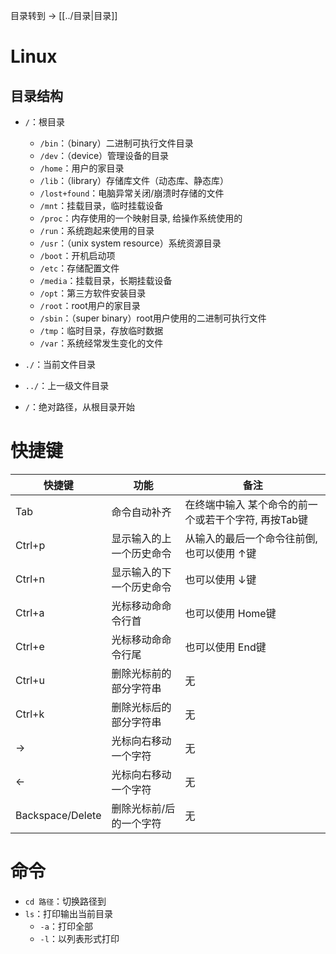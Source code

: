 目录转到 -> [[../目录|目录]]

# Linux

## 目录结构
+ `/`：根目录
	+ `/bin`：（binary）二进制可执行文件目录
	+ `/dev`：（device）管理设备的目录
	+ `/home`：用户的家目录
	+  `/lib`：（library）存储库文件（动态库、静态库）
	+  `/lost+found`：电脑异常关闭/崩溃时存储的文件
	+  `/mnt`：挂载目录，临时挂载设备
	+  `/proc`：内存使用的一个映射目录, 给操作系统使用的
	+  `/run`：系统跑起来使用的目录
	+  `/usr`：（unix system resource）系统资源目录
	+  `/boot`：开机启动项
	+  `/etc`：存储配置文件
	+  `/media`：挂载目录，长期挂载设备
	+  `/opt`：第三方软件安装目录
	+  `/root`：root用户的家目录
	+  `/sbin`：（super binary）root用户使用的二进制可执行文件
	+  `/tmp`：临时目录，存放临时数据
	+  `/var`：系统经常发生变化的文件

+ `./`：当前文件目录
+ `../`：上一级文件目录
+ `/`：绝对路径，从根目录开始

# 快捷键

| 快捷键 | 功能 | 备注 |
| ---- | ---- | ---- |
|Tab|命令自动补齐|在终端中输入 某个命令的前一个或若干个字符, 再按Tab键|
|Ctrl+p|显示输入的上一个历史命令|从输入的最后一个命令往前倒, 也可以使用 ↑键|
|Ctrl+n|显示输入的下一个历史命令|也可以使用 ↓键|
|Ctrl+a|光标移动命命令行首|也可以使用 Home键|
|Ctrl+e|光标移动命命令行尾|也可以使用 End键|
|Ctrl+u|删除光标前的部分字符串|无|
|Ctrl+k|删除光标后的部分字符串|无|
|→|光标向右移动一个字符|无|
|←|光标向右移动一个字符|无|
|Backspace/Delete|删除光标前/后的一个字符|无|

# 命令
+ `cd 路径`：切换路径到
+ `ls`：打印输出当前目录
	+ `-a`：打印全部
	+ `-l`：以列表形式打印